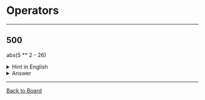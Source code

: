 # Operators

---

## 500

abs(5 ** 2 - 26)

<details>
<summary>Hint in English</summary>
<br>
What is the absolute value of  
5 to the power 2  
minus  
26
</details>

<details>
<summary>Answer</summary>
<br>
1
</details>

---

[Back to Board](../board.md)